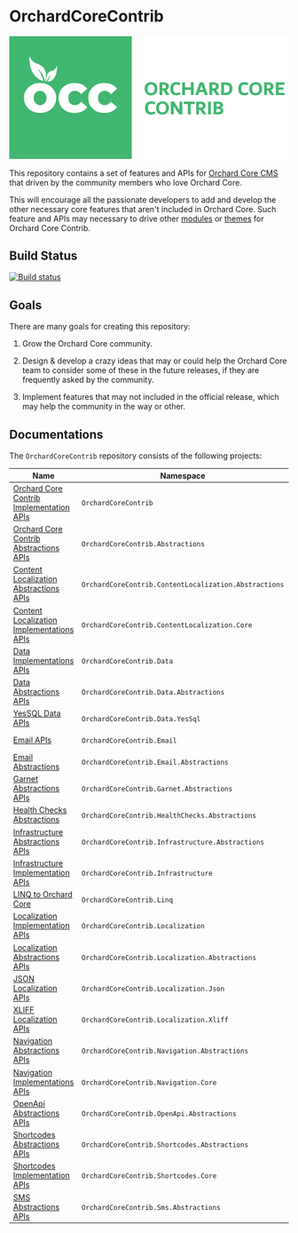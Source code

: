 # OrchardCoreContrib

![Orchard Core Contrib](images/OCC.png)

This repository contains a set of features and APIs for [Orchard Core CMS](https://github.com/OrchardCMS/OrchardCore) that driven by the community members who love Orchard Core.

This will encourage all the passionate developers to add and develop the other necessary core features that aren't included in Orchard Core. Such feature and APIs may necessary to drive other [modules](https://github.com/OrchardCoreContrib/OrchardCoreContrib.Modules) or [themes](https://github.com/OrchardCoreContrib/OrchardCoreContrib.Themes) for Orchard Core Contrib.

## Build Status

[![Build status](https://github.com/OrchardCoreContrib/OrchardCoreContrib/actions/workflows/build.yml/badge.svg)](https://github.com/OrchardCoreContrib/OrchardCoreContrib/actions?query=workflow%3A%22Orchard+Core+Contrib%22)

## Goals

There are many goals for creating this repository:

1. Grow the Orchard Core community.

2. Design & develop a crazy ideas that may or could help the Orchard Core team to consider some of these in the future releases, if they are frequently asked by the community.

3. Implement features that may not included in the official release, which may help the community in the way or other.

## Documentations

The `OrchardCoreContrib` repository consists of the following projects:

| Name | Namespace | NuGet |
| --- | --- | --- |
| [Orchard Core Contrib Implementation APIs](src/OrchardCoreContrib/README.md) | `OrchardCoreContrib` ||
| [Orchard Core Contrib Abstractions APIs](src/OrchardCoreContrib.Abstractions/README.md) | `OrchardCoreContrib.Abstractions` | [![NuGet](https://img.shields.io/nuget/v/OrchardCoreContrib.Abstractions.svg)](https://www.nuget.org/packages/OrchardCoreContrib.Abstractions) |
| [Content Localization Abstractions APIs](src/OrchardCoreContrib.ContentLocalization.Abstractions/README.md) | `OrchardCoreContrib.ContentLocalization.Abstractions` | [![NuGet](https://img.shields.io/nuget/v/OrchardCoreContrib.ContentLocalization.Abstractions.svg)](https://www.nuget.org/packages/OrchardCoreContrib.ContentLocalization.Abstractions) |
| [Content Localization Implementations APIs](src/OrchardCoreContrib.ContentLocalization.Core/README.md) | `OrchardCoreContrib.ContentLocalization.Core` | [![NuGet](https://img.shields.io/nuget/v/OrchardCoreContrib.ContentLocalization.Core.svg)](https://www.nuget.org/packages/OrchardCoreContrib.ContentLocalization.Core) |
| [Data Implementations APIs](src/OrchardCoreContrib.Data/README.md) | `OrchardCoreContrib.Data` | [![NuGet](https://img.shields.io/nuget/v/OrchardCoreContrib.Data.svg)](https://www.nuget.org/packages/OrchardCoreContrib.Data) |
| [Data Abstractions APIs](src/OrchardCoreContrib.Data.Abstractions/README.md) | `OrchardCoreContrib.Data.Abstractions` | [![NuGet](https://img.shields.io/nuget/v/OrchardCoreContrib.Data.Abstractions.svg)](https://www.nuget.org/packages/OrchardCoreContrib.Data.Abstractions) |
| [YesSQL Data APIs](src/OrchardCoreContrib.Data.YesSql/README.md) | `OrchardCoreContrib.Data.YesSql` | [![NuGet](https://img.shields.io/nuget/v/OrchardCoreContrib.Data.YesSql.svg)](https://www.nuget.org/packages/OrchardCoreContrib.Data.YesSql) |
| [Email APIs](src/OrchardCoreContrib.Email/README.md) | `OrchardCoreContrib.Email` | [![NuGet](https://img.shields.io/nuget/v/OrchardCoreContrib.Email.svg)](https://www.nuget.org/packages/OrchardCoreContrib.Email) |
| [Email Abstractions](src/OrchardCoreContrib.Email.Abstractions/README.md) | `OrchardCoreContrib.Email.Abstractions` | [![NuGet](https://img.shields.io/nuget/v/OrchardCoreContrib.Email.Abstractions.svg)](https://www.nuget.org/packages/OrchardCoreContrib.Email.Abstractions) |
| [Garnet Abstractions APIs](src/OrchardCoreContrib.Garnet.Abstractions/README.md) | `OrchardCoreContrib.Garnet.Abstractions` | [![NuGet](https://img.shields.io/nuget/v/OrchardCoreContrib.Garnet.Abstractions.svg)](https://www.nuget.org/packages/OrchardCoreContrib.Garnet.Abstractions) |
| [Health Checks Abstractions](src/OrchardCoreContrib.HealthChecks.Abstractions/README.md) | `OrchardCoreContrib.HealthChecks.Abstractions` | [![NuGet](https://img.shields.io/nuget/v/OrchardCoreContrib.HealthChecks.Abstractions.svg)](https://www.nuget.org/packages/OrchardCoreContrib.HealthChecks.Abstractions) |
| [Infrastructure Abstractions APIs](src/OrchardCoreContrib.Infrastructure.Abstractions/README.md) | `OrchardCoreContrib.Infrastructure.Abstractions` | [![NuGet](https://img.shields.io/nuget/v/OrchardCoreContrib.Infrastructure.Abstractions.svg)](https://www.nuget.org/packages/OrchardCoreContrib.Infrastructure.Abstractions) |
| [Infrastructure Implementation APIs](src/OrchardCoreContrib.Infrastructure/README.md) | `OrchardCoreContrib.Infrastructure` | [![NuGet](https://img.shields.io/nuget/v/OrchardCoreContrib.Infrastructure.svg)](https://www.nuget.org/packages/OrchardCoreContrib.Infrastructure) |
| [LINQ to Orchard Core](src/OrchardCoreContrib.Linq/README.md) | `OrchardCoreContrib.Linq` | [![NuGet](https://img.shields.io/nuget/v/OrchardCoreContrib.Linq.svg)](https://www.nuget.org/packages/OrchardCoreContrib.Linq) |
| [Localization Implementation APIs](src/OrchardCoreContrib.Localization/README.md) | `OrchardCoreContrib.Localization` | [![NuGet](https://img.shields.io/nuget/v/OrchardCoreContrib.Localization.svg)](https://www.nuget.org/packages/OrchardCoreContrib.Localization) |
| [Localization Abstractions APIs](src/OrchardCoreContrib.Localization.Abstractions/README.md) | `OrchardCoreContrib.Localization.Abstractions` | [![NuGet](https://img.shields.io/nuget/v/OrchardCoreContrib.Localization.Abstractions.svg)](https://www.nuget.org/packages/OrchardCoreContrib.Localization.Abstractions) |
| [JSON Localization APIs](src/OrchardCoreContrib.Localization.Json/README.md) | `OrchardCoreContrib.Localization.Json` | [![NuGet](https://img.shields.io/nuget/v/OrchardCoreContrib.Localization.Json.svg)](https://www.nuget.org/packages/OrchardCoreContrib.Localization.Json) |
| [XLIFF Localization APIs](src/OrchardCoreContrib.Localization.Xliff/README.md) | `OrchardCoreContrib.Localization.Xliff` | [![NuGet](https://img.shields.io/nuget/v/OrchardCoreContrib.Localization.Xliff.svg)](https://www.nuget.org/packages/OrchardCoreContrib.Localization.Xliff) |
| [Navigation Abstractions APIs](src/OrchardCoreContrib.Navigation.Abstractions/README.md) | `OrchardCoreContrib.Navigation.Abstractions` | [![NuGet](https://img.shields.io/nuget/v/OrchardCoreContrib.Navigation.Abstractions.svg)](https://www.nuget.org/packages/OrchardCoreContrib.Navigation.Abstractions) |
| [Navigation Implementations APIs](src/OrchardCoreContrib.Navigation.Core/README.md) | `OrchardCoreContrib.Navigation.Core` | [![NuGet](https://img.shields.io/nuget/v/OrchardCoreContrib.Navigation.Core.svg)](https://www.nuget.org/packages/OrchardCoreContrib.Navigation.Core) |
| [OpenApi Abstractions APIs](src/OrchardCoreContrib.OpenApi.Abstractions/README.md) | `OrchardCoreContrib.OpenApi.Abstractions` | [![NuGet](https://img.shields.io/nuget/v/OrchardCoreContrib.OpenApi.Abstractions.svg)](https://www.nuget.org/packages/OrchardCoreContrib.OpenApi.Abstractions) |
| [Shortcodes Abstractions APIs](src/OrchardCoreContrib.Shortcodes.Abstractions/README.md) | `OrchardCoreContrib.Shortcodes.Abstractions` | [![NuGet](https://img.shields.io/nuget/v/OrchardCoreContrib.Shortcodes.Abstractions.svg)](https://www.nuget.org/packages/OrchardCoreContrib.Shortcodes.Abstractions) |
| [Shortcodes Implementation APIs](src/OrchardCoreContrib.Shortcodes.Core/README.md) | `OrchardCoreContrib.Shortcodes.Core` | [![NuGet](https://img.shields.io/nuget/v/OrchardCoreContrib.Shortcodes.Core.svg)](https://www.nuget.org/packages/OrchardCoreContrib.Shortcodes.Core) |
| [SMS Abstractions APIs](src/OrchardCoreContrib.Sms.Abstractions/README.md) | `OrchardCoreContrib.Sms.Abstractions` | [![NuGet](https://img.shields.io/nuget/v/OrchardCoreContrib.Sms.Abstractions.svg)](https://www.nuget.org/packages/OrchardCoreContrib.Sms.Abstractions) |
